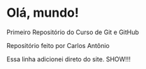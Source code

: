 # Olá, mundo! 
 Primeiro Repositório do Curso de Git e GitHub

 Repositório feito por Carlos Antônio
 
 Essa linha adicionei direto do site. SHOW!!!
